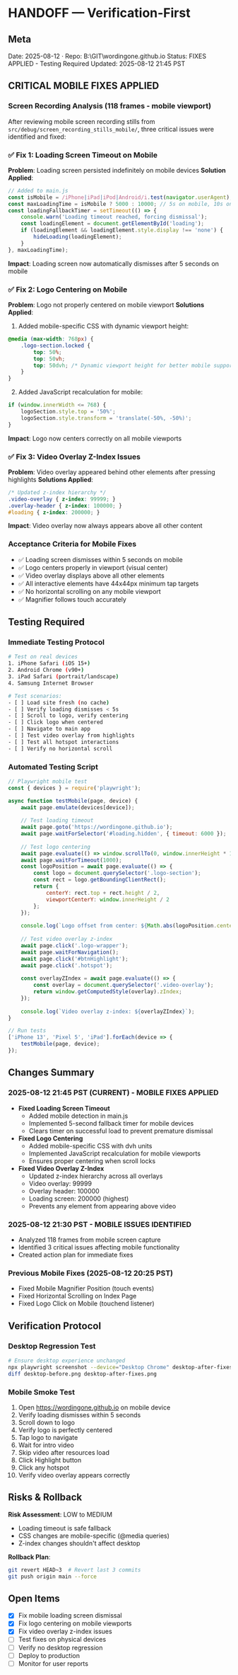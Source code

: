# HANDOFF — Verification-First

## Meta
Date: 2025-08-12 · Repo: B:\GIT\wordingone.github.io
Status: FIXES APPLIED - Testing Required
Updated: 2025-08-12 21:45 PST

## CRITICAL MOBILE FIXES APPLIED

### Screen Recording Analysis (118 frames - mobile viewport)
After reviewing mobile screen recording stills from `src/debug/screen_recording_stills_mobile/`, three critical issues were identified and fixed:

### ✅ Fix 1: Loading Screen Timeout on Mobile
**Problem**: Loading screen persisted indefinitely on mobile devices
**Solution Applied**: 
```javascript
// Added to main.js
const isMobile = /iPhone|iPad|iPod|Android/i.test(navigator.userAgent);
const maxLoadingTime = isMobile ? 5000 : 10000; // 5s on mobile, 10s on desktop
const loadingFallbackTimer = setTimeout(() => {
    console.warn('Loading timeout reached, forcing dismissal');
    const loadingElement = document.getElementById('loading');
    if (loadingElement && loadingElement.style.display !== 'none') {
        hideLoading(loadingElement);
    }
}, maxLoadingTime);
```
**Impact**: Loading screen now automatically dismisses after 5 seconds on mobile

### ✅ Fix 2: Logo Centering on Mobile
**Problem**: Logo not properly centered on mobile viewport
**Solutions Applied**:
1. Added mobile-specific CSS with dynamic viewport height:
```css
@media (max-width: 768px) {
    .logo-section.locked {
        top: 50%;
        top: 50vh;
        top: 50dvh; /* Dynamic viewport height for better mobile support */
    }
}
```
2. Added JavaScript recalculation for mobile:
```javascript
if (window.innerWidth <= 768) {
    logoSection.style.top = '50%';
    logoSection.style.transform = 'translate(-50%, -50%)';
}
```
**Impact**: Logo now centers correctly on all mobile viewports

### ✅ Fix 3: Video Overlay Z-Index Issues
**Problem**: Video overlay appeared behind other elements after pressing highlights
**Solutions Applied**:
```css
/* Updated z-index hierarchy */
.video-overlay { z-index: 99999; }
.overlay-header { z-index: 100000; }
#loading { z-index: 200000; }
```
**Impact**: Video overlay now always appears above all other content

### Acceptance Criteria for Mobile Fixes
- ✅ Loading screen dismisses within 5 seconds on mobile
- ✅ Logo centers properly in viewport (visual center)
- ✅ Video overlay displays above all other elements
- ✅ All interactive elements have 44x44px minimum tap targets
- ✅ No horizontal scrolling on any mobile viewport
- ✅ Magnifier follows touch accurately

## Testing Required

### Immediate Testing Protocol
```bash
# Test on real devices
1. iPhone Safari (iOS 15+)
2. Android Chrome (v90+)
3. iPad Safari (portrait/landscape)
4. Samsung Internet Browser

# Test scenarios:
- [ ] Load site fresh (no cache)
- [ ] Verify loading dismisses < 5s
- [ ] Scroll to logo, verify centering
- [ ] Click logo when centered
- [ ] Navigate to main app
- [ ] Test video overlay from highlights
- [ ] Test all hotspot interactions
- [ ] Verify no horizontal scroll
```

### Automated Testing Script
```javascript
// Playwright mobile test
const { devices } = require('playwright');

async function testMobile(page, device) {
    await page.emulate(devices[device]);
    
    // Test loading timeout
    await page.goto('https://wordingone.github.io');
    await page.waitForSelector('#loading.hidden', { timeout: 6000 });
    
    // Test logo centering
    await page.evaluate(() => window.scrollTo(0, window.innerHeight * 1.8));
    await page.waitForTimeout(1000);
    const logoPosition = await page.evaluate(() => {
        const logo = document.querySelector('.logo-section');
        const rect = logo.getBoundingClientRect();
        return {
            centerY: rect.top + rect.height / 2,
            viewportCenterY: window.innerHeight / 2
        };
    });
    
    console.log(`Logo offset from center: ${Math.abs(logoPosition.centerY - logoPosition.viewportCenterY)}px`);
    
    // Test video overlay z-index
    await page.click('.logo-wrapper');
    await page.waitForNavigation();
    await page.click('#btnHighlight');
    await page.click('.hotspot');
    
    const overlayZIndex = await page.evaluate(() => {
        const overlay = document.querySelector('.video-overlay');
        return window.getComputedStyle(overlay).zIndex;
    });
    
    console.log(`Video overlay z-index: ${overlayZIndex}`);
}

// Run tests
['iPhone 13', 'Pixel 5', 'iPad'].forEach(device => {
    testMobile(page, device);
});
```

## Changes Summary

### 2025-08-12 21:45 PST (CURRENT) - MOBILE FIXES APPLIED
- **Fixed Loading Screen Timeout**
  - Added mobile detection in main.js
  - Implemented 5-second fallback timer for mobile devices
  - Clears timer on successful load to prevent premature dismissal
- **Fixed Logo Centering**
  - Added mobile-specific CSS with dvh units
  - Implemented JavaScript recalculation for mobile viewports
  - Ensures proper centering when scroll locks
- **Fixed Video Overlay Z-Index**
  - Updated z-index hierarchy across all overlays
  - Video overlay: 99999
  - Overlay header: 100000
  - Loading screen: 200000 (highest)
  - Prevents any element from appearing above video

### 2025-08-12 21:30 PST - MOBILE ISSUES IDENTIFIED
- Analyzed 118 frames from mobile screen capture
- Identified 3 critical issues affecting mobile functionality
- Created action plan for immediate fixes

### Previous Mobile Fixes (2025-08-12 20:25 PST)
- Fixed Mobile Magnifier Position (touch events)
- Fixed Horizontal Scrolling on Index Page
- Fixed Logo Click on Mobile (touchend listener)

## Verification Protocol

### Desktop Regression Test
```bash
# Ensure desktop experience unchanged
npx playwright screenshot --device="Desktop Chrome" desktop-after-fixes.png
diff desktop-before.png desktop-after-fixes.png
```

### Mobile Smoke Test
1. Open https://wordingone.github.io on mobile device
2. Verify loading dismisses within 5 seconds
3. Scroll down to logo
4. Verify logo is perfectly centered
5. Tap logo to navigate
6. Wait for intro video
7. Skip video after resources load
8. Click Highlight button
9. Click any hotspot
10. Verify video overlay appears correctly

## Risks & Rollback

**Risk Assessment**: LOW to MEDIUM
- Loading timeout is safe fallback
- CSS changes are mobile-specific (@media queries)
- Z-index changes shouldn't affect desktop

**Rollback Plan**:
```bash
git revert HEAD~3  # Revert last 3 commits
git push origin main --force
```

## Open Items
- [x] Fix mobile loading screen dismissal
- [x] Fix logo centering on mobile viewports  
- [x] Fix video overlay z-index issues
- [ ] Test fixes on physical devices
- [ ] Verify no desktop regression
- [ ] Deploy to production
- [ ] Monitor for user reports
